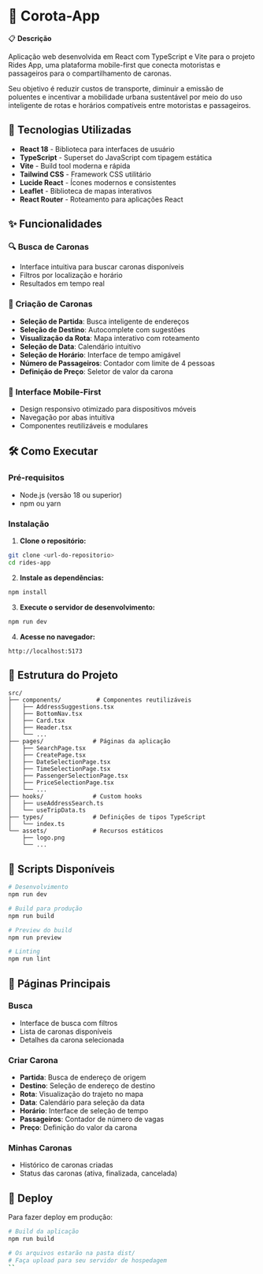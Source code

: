 # 🚗 Corota-App

📋 **Descrição**

Aplicação web desenvolvida em React com TypeScript e Vite para o projeto Rides App, uma plataforma mobile-first que conecta motoristas e passageiros para o compartilhamento de caronas.

Seu objetivo é reduzir custos de transporte, diminuir a emissão de poluentes e incentivar a mobilidade urbana sustentável por meio do uso inteligente de rotas e horários compatíveis entre motoristas e passageiros.

## 🚀 Tecnologias Utilizadas

- **React 18** - Biblioteca para interfaces de usuário
- **TypeScript** - Superset do JavaScript com tipagem estática
- **Vite** - Build tool moderna e rápida
- **Tailwind CSS** - Framework CSS utilitário
- **Lucide React** - Ícones modernos e consistentes
- **Leaflet** - Biblioteca de mapas interativos
- **React Router** - Roteamento para aplicações React

## ✨ Funcionalidades

### 🔍 **Busca de Caronas**
- Interface intuitiva para buscar caronas disponíveis
- Filtros por localização e horário
- Resultados em tempo real

### 🚙 **Criação de Caronas**
- **Seleção de Partida**: Busca inteligente de endereços
- **Seleção de Destino**: Autocomplete com sugestões
- **Visualização da Rota**: Mapa interativo com roteamento
- **Seleção de Data**: Calendário intuitivo
- **Seleção de Horário**: Interface de tempo amigável
- **Número de Passageiros**: Contador com limite de 4 pessoas
- **Definição de Preço**: Seletor de valor da carona

### 📱 **Interface Mobile-First**
- Design responsivo otimizado para dispositivos móveis
- Navegação por abas intuitiva
- Componentes reutilizáveis e modulares

## 🛠️ Como Executar

### Pré-requisitos
- Node.js (versão 18 ou superior)
- npm ou yarn

### Instalação

1. **Clone o repositório:**
```bash
git clone <url-do-repositorio>
cd rides-app
```

2. **Instale as dependências:**
```bash
npm install
```

3. **Execute o servidor de desenvolvimento:**
```bash
npm run dev
```

4. **Acesse no navegador:**
```
http://localhost:5173
```

## 📁 Estrutura do Projeto

```
src/
├── components/          # Componentes reutilizáveis
│   ├── AddressSuggestions.tsx
│   ├── BottomNav.tsx
│   ├── Card.tsx
│   ├── Header.tsx
│   └── ...
├── pages/              # Páginas da aplicação
│   ├── SearchPage.tsx
│   ├── CreatePage.tsx
│   ├── DateSelectionPage.tsx
│   ├── TimeSelectionPage.tsx
│   ├── PassengerSelectionPage.tsx
│   ├── PriceSelectionPage.tsx
│   └── ...
├── hooks/              # Custom hooks
│   ├── useAddressSearch.ts
│   └── useTripData.ts
├── types/              # Definições de tipos TypeScript
│   └── index.ts
└── assets/             # Recursos estáticos
    ├── logo.png
    └── ...
```
## 🔧 Scripts Disponíveis

```bash
# Desenvolvimento
npm run dev

# Build para produção
npm run build

# Preview do build
npm run preview

# Linting
npm run lint
```

## 📱 Páginas Principais

### **Busca**
- Interface de busca com filtros
- Lista de caronas disponíveis
- Detalhes da carona selecionada

### **Criar Carona**
- **Partida**: Busca de endereço de origem
- **Destino**: Seleção de endereço de destino
- **Rota**: Visualização do trajeto no mapa
- **Data**: Calendário para seleção da data
- **Horário**: Interface de seleção de tempo
- **Passageiros**: Contador de número de vagas
- **Preço**: Definição do valor da carona

### **Minhas Caronas**
- Histórico de caronas criadas
- Status das caronas (ativa, finalizada, cancelada)

## 🚀 Deploy

Para fazer deploy em produção:

```bash
# Build da aplicação
npm run build

# Os arquivos estarão na pasta dist/
# Faça upload para seu servidor de hospedagem
``